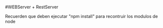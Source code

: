 #WEBServer + RestServer

Recuerden que deben ejecutar "npm install" para recontruir los modulos de node